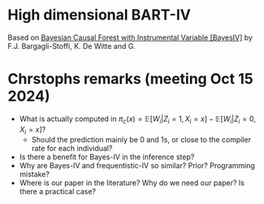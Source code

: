 # High dimensional BART-IV

Based on [Bayesian Causal Forest with Instrumental Variable [BayesIV]](https://github.com/fbargaglistoffi/BCF-IV) by F.J. Bargagli-Stoffi, K. De Witte and G.

# Chrstophs remarks (meeting Oct 15 2024)

- What is actually computed in $\pi_c(x) = \mathbb{E} \left[W_i | Z_i = 1, X_i = x \right] - \mathbb{E} \left[W_i | Z_i = 0, X_i = x \right]$?
    -   Should the prediction mainly be 0 and 1s, or close to the compiler rate for each individual?
- Is there a benefit for Bayes-IV in the inference step?
- Why are Bayes-IV and frequentistic-IV so similar? Prior? Programming mistake?
- Where is our paper in the literature? Why do we need our paper? Is there a practical case?
